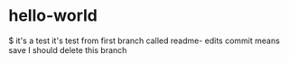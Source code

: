 # hello-world
$ it's a test
it's test from first branch called readme- edits
commit means save
I should delete this branch
